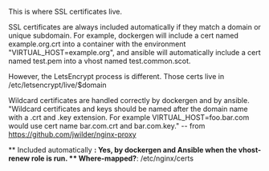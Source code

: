 This is where SSL certificates live.

SSL certificates are always included automatically if they match a domain or unique subdomain. For example, dockergen will include a cert named example.org.crt into a container with the environment "VIRTUAL_HOST=example.org", and ansible will automatically include a cert named test.pem into a vhost named test.common.scot.

However, the LetsEncrypt process is different. Those certs live in /etc/letsencrypt/live/$domain

Wildcard certificates are handled correctly by dockergen and by ansible. "Wildcard certificates and keys should be named after the domain name with a .crt and .key extension. For example VIRTUAL_HOST=foo.bar.com would use cert name bar.com.crt and bar.com.key." -- from https://github.com/jwilder/nginx-proxy

** Included automatically **: Yes, by dockergen and Ansible when the vhost-renew role is run.
** Where-mapped?**: /etc/nginx/certs